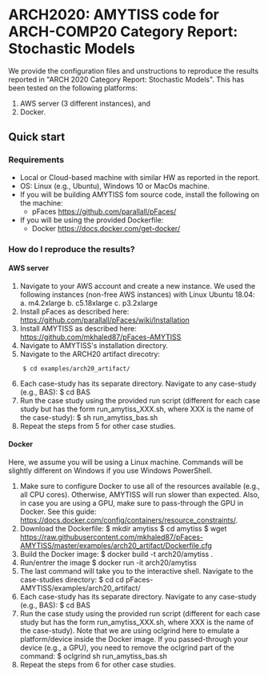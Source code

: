 # ARCH2020: AMYTISS code for ARCH-COMP20 Category Report: Stochastic Models

We provide the configuration files and unstructions to reproduce the results reported in
"ARCH 2020 Category Report: Stochastic Models". This has been tested on the following 
platforms:

1. AWS server (3 different instances), and 
2. Docker. 

## Quick start

### Requirements

- Local or Cloud-based machine with similar HW as reported in the report.
- OS: Linux (e.g., Ubuntu), Windows 10 or MacOs machine.
- If you will be building AMYTISS fom source code, install the following on the machine:
    - pFaces https://github.com/parallall/pFaces/
- If you will be using the provided Dockerfile:
    - Docker https://docs.docker.com/get-docker/

### How do I reproduce the results?

#### AWS server

1. Navigate to your AWS account and create a new instance. We used the following instances (non-free AWS instances) with Linux Ubuntu 18.04:
    a. m4.2xlarge
    b. c5.18xlarge
    c. p3.2xlarge
2. Install pFaces as described here: https://github.com/parallall/pFaces/wiki/Installation
3. Install AMYTISS as described here: https://github.com/mkhaled87/pFaces-AMYTISS
4. Navigate to AMYTISS's installation directory.
5. Navigate to the ARCH20 artifact direcotry:
```
    $ cd examples/arch20_artifact/
```
6. Each case-study has its separate directory. Navigate to any case-study (e.g., BAS):
    $ cd BAS
7. Run the case study using the provided run script (different for each case study but has the form run_amytiss_XXX.sh, where XXX is the name of the case-study):
    $ sh run_amytiss_bas.sh
8. Repeat the steps from 5 for other case studies.

#### Docker
Here, we assume you will be using a Linux machine. Commands will be slightly different on Windows if you use Windows PowerShell.

1. Make sure to configure Docker to use all of the resources available (e.g., all CPU cores). Otherwise, AMYTISS will run slower than expected. Also, in case you are using a GPU, make sure to pass-through the GPU in Docker. See this guide: https://docs.docker.com/config/containers/resource_constraints/.
2. Download the Dockerfile:
    $ mkdir amytiss
    $ cd amytiss
    $ wget https://raw.githubusercontent.com/mkhaled87/pFaces-AMYTISS/master/examples/arch20_artifact/Dockerfile.cfg
3. Build the Docker image:
    $ docker build -t arch20/amytiss .
4. Run/entrer the image
    $ docker run -it arch20/amytiss
5. The last command will take you to the interactive shell. Navigate to the case-studies directory:
    $ cd cd pFaces-AMYTISS/examples/arch20_artifact/
6. Each case-study has its separate directory. Navigate to any case-study (e.g., BAS):
    $ cd BAS
7. Run the case study using the provided run script (different for each case study but has the form run_amytiss_XXX.sh, where XXX is the name of the case-study). Note that we are using oclgrind here to emulate a platform/device inside the Docker image. If you passed-through your device (e.g., a GPU), you need to remove the oclgrind part of the command:
    $ oclgrind sh run_amytiss_bas.sh
8. Repeat the steps from 6 for other case studies.
